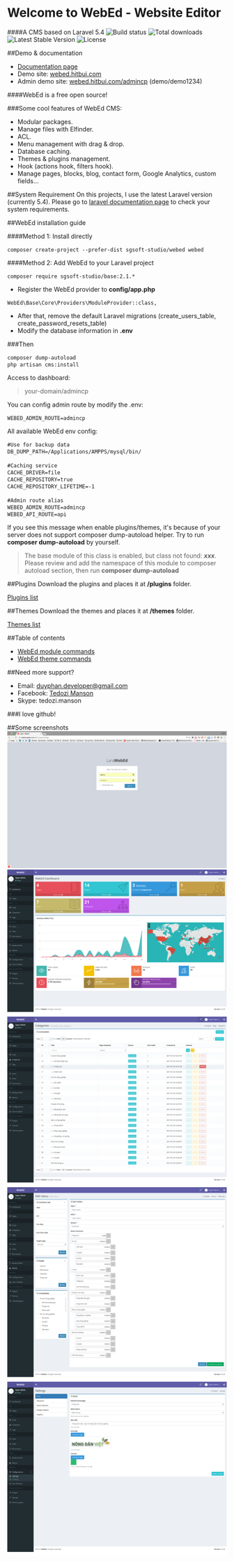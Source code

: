 # Welcome to WebEd - **Website Editor**
####A CMS based on Laravel 5.4
![Build status](https://travis-ci.org/sgsoft-studio/webed.svg)
![Total downloads](https://poser.pugx.org/sgsoft-studio/base/d/total.svg)
![Latest Stable Version](https://poser.pugx.org/sgsoft-studio/base/v/stable.svg)
![License](https://poser.pugx.org/sgsoft-studio/base/license.svg)

##Demo & documentation
- [Documentation page](http://webed-docs.hitbui.com/docs/documentation.html)
- Demo site: [webed.hitbui.com](http://webed.hitbui.com)
- Admin demo site: [webed.hitbui.com/admincp](http://webed.hitbui.com/admincp) (demo/demo1234)

####WebEd is a free open source!

###Some cool features of WebEd CMS:
- Modular packages.
- Manage files with Elfinder.
- ACL.
- Menu management with drag & drop.
- Database caching.
- Themes & plugins management.
- Hook (actions hook, filters hook).
- Manage pages, blocks, blog, contact form, Google Analytics, custom fields...

##System Requirement
On this projects, I use the latest Laravel version (currently 5.4). 
Please go to [laravel documentation page](https://laravel.com/docs/5.4/installation) to check your system requirements.

##WebEd installation guide

####Method 1: Install directly
```
composer create-project --prefer-dist sgsoft-studio/webed webed
```

####Method 2: Add WebEd to your Laravel project
```
composer require sgsoft-studio/base:2.1.*
```
- Register the WebEd provider to **config/app.php**
```
WebEd\Base\Core\Providers\ModuleProvider::class,
```
- After that, remove the default Laravel migrations (create_users_table, create_password_resets_table)
- Modify the database information in **.env**

###Then
```
composer dump-autoload
php artisan cms:install
```

Access to dashboard:
> your-domain/admincp

You can config admin route by modify the .env:
```
WEBED_ADMIN_ROUTE=admincp
```

All available WebEd env config:
```
#Use for backup data
DB_DUMP_PATH=/Applications/AMPPS/mysql/bin/

#Caching service
CACHE_DRIVER=file
CACHE_REPOSITORY=true
CACHE_REPOSITORY_LIFETIME=-1

#Admin route alias
WEBED_ADMIN_ROUTE=admincp
WEBED_API_ROUTE=api
```

If you see this message when enable plugins/themes, it's because of your server does not support composer dump-autoload
helper. Try to run **composer dump-autoload** by yourself.


>The base module of this class is enabled, but class not found: ***xxx***. Please review and add the namespace of this module to composer autoload section, then run **composer dump-autoload**


##Plugins
Download the plugins and places it at **/plugins** folder.

[Plugins list](https://github.com/webed-plugins/readme)

##Themes
Download the themes and places it at **/themes** folder.

[Themes list](https://github.com/webed-themes/readme)

##Table of contents
- [WebEd module commands](./documentation/console/module.md)
- [WebEd theme commands](./documentation/console/theme.md)

##Need more support?
- Email: [duyphan.developer@gmail.com](mailto:duyphan.developer@gmail.com)
- Facebook: [Tedozi Manson](https://www.facebook.com/duyphan.developer)
- Skype: tedozi.manson

###I love github!

##Some screenshots
![Login](./documentation/images/1.png)
![Dashboard statistics](./documentation/images/2.png)
![Categories](./documentation/images/3.png)
![Menus](./documentation/images/4.png)
![Settings](./documentation/images/5.png)
